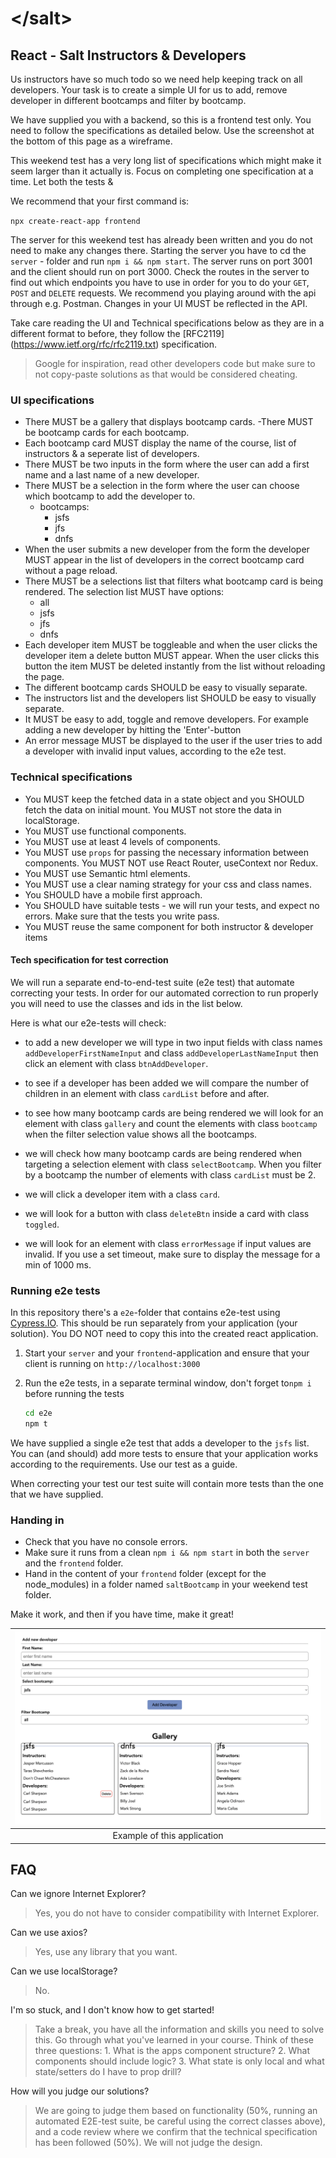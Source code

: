 # &lt;/salt&gt;

## React - Salt Instructors & Developers

Us instructors have so much todo so we need help keeping track on all developers. Your task is to create a simple UI for us to add, remove developer in different bootcamps and filter by bootcamp.

We have supplied you with a backend, so this is a frontend test only. You need to follow the specifications as detailed below. Use the screenshot at the bottom of this page as a wireframe.

This weekend test has a very long list of specifications which might make it seem larger than it actually is. Focus on completing one specification at a time. Let both the tests &

We recommend that your first command is:

`npx create-react-app frontend`

The server for this weekend test has already been written and you do not need to make any changes there. Starting the server you have to cd the `server` - folder and run `npm i && npm start`. The server runs on port 3001 and the client should run on port 3000. Check the routes in the server to find out which endpoints you have to use in order for you to do your `GET`, `POST` and `DELETE` requests. We recommend you playing around with the api through e.g. Postman. Changes in your UI MUST be reflected in the API.

Take care reading the UI and Technical specifications below as they are in a different format to before, they follow the [RFC2119]
(<https://www.ietf.org/rfc/rfc2119.txt>) specification.

> Google for inspiration, read other developers code but make sure to not copy-paste solutions as that would be considered cheating.

### UI specifications

- There MUST be a gallery that displays bootcamp cards.
  -There MUST be bootcamp cards for each bootcamp.
- Each bootcamp card MUST display the name of the course, list of instructors & a seperate list of developers.
- There MUST be two inputs in the form where the user can add a first name and a last name of a new developer.
- There MUST be a selection in the form where the user can choose which bootcamp to add the developer to.
  - bootcamps:
    - jsfs
    - jfs
    - dnfs
- When the user submits a new developer from the form the developer MUST appear in the list of developers in the correct bootcamp card without a page reload.
- There MUST be a selections list that filters what bootcamp card is being rendered. The selection list MUST have options:
  - all
  - jsfs
  - jfs
  - dnfs
- Each developer item MUST be toggleable and when the user clicks the developer item a delete button MUST appear. When the user clicks this button the item MUST be deleted instantly from the list without reloading the page.
- The different bootcamp cards SHOULD be easy to visually separate.
- The instructors list and the developers list SHOULD be easy to visually separate.
- It MUST be easy to add, toggle and remove developers. For example adding a new developer by hitting the 'Enter'-button
- An error message MUST be displayed to the user if the user tries to add a developer with invalid input values, according to the e2e test.

### Technical specifications

- You MUST keep the fetched data in a state object and you SHOULD fetch the data on initial mount. You MUST not store the data in localStorage.
- You MUST use functional components.
- You MUST use at least 4 levels of components.
- You MUST use `props` for passing the necessary information between components. You MUST NOT use React Router, useContext nor Redux.
- You MUST use Semantic html elements.
- You MUST use a clear naming strategy for your css and class names.
- You SHOULD have a mobile first approach.
- You SHOULD have suitable tests - we will run your tests, and expect no errors. Make sure that the tests you write pass.
- You MUST reuse the same component for both instructor & developer items

#### Tech specification for test correction

We will run a separate end-to-end-test suite (e2e test) that automate correcting your tests. In order for our automated correction to run properly you will need to use the classes and ids in the list below.

Here is what our e2e-tests will check:

- to add a new developer we will type in two input fields with class names `addDeveloperFirstNameInput` and class `addDeveloperLastNameInput` then click an element with class `btnAddDeveloper`.
- to see if a developer has been added we will compare the number of children in an element with class `cardList` before and after.
- to see how many bootcamp cards are being rendered we will look for an element with class `gallery` and count the elements with class `bootcamp` when the filter selection value shows all the bootcamps.
- we will check how many bootcamp cards are being rendered when targeting a selection element with class `selectBootcamp`. When you filter by a bootcamp the number of elements with class `cardList` must be 2.

- we will click a developer item with a class `card`.
- we will look for a button with class `deleteBtn` inside a card with class `toggled`.
- we will look for an element with class `errorMessage` if input values are invalid. If you use a set timeout, make sure to display the message for a min of 1000 ms.

### Running e2e tests

In this repository there's a `e2e`-folder that contains e2e-test using [Cypress.IO](http://cypress.io). This should be run separately from your application (your solution). You DO NOT need to copy this into the created react application.

1. Start your `server` and your `frontend`-application and ensure that your client is running on `http://localhost:3000`
2. Run the e2e tests, in a separate terminal window, don't forget to`npm i` before running the tests

   ```bash
   cd e2e
   npm t
   ```

We have supplied a single e2e test that adds a developer to the `jsfs` list. You can (and should) add more tests to ensure that your application works according to the requirements. Use our test as a guide.

When correcting your test our test suite will contain more tests than the one that we have supplied.

### Handing in

- Check that you have no console errors.
- Make sure it runs from a clean `npm i && npm start` in both the `server` and the `frontend` folder.
- Hand in the content of your `frontend` folder (except for the node_modules) in a folder named `saltBootcamp` in your weekend test folder.

Make it work, and then if you have time, make it great!

| ![Wireframe](wireframe.png) |
| :-------------------------: |
| Example of this application |

## FAQ

Can we ignore Internet Explorer?

> Yes, you do not have to consider compatibility with Internet Explorer.

Can we use axios?

> Yes, use any library that you want.

Can we use localStorage?

> No.

I'm so stuck, and I don't know how to get started!

> Take a break, you have all the information and skills you need to solve this. Go through what you've learned in your course. Think of these three questions: 1. What is the apps component structure? 2. What components should include logic? 3. What state is only local and what state/setters do I have to prop drill?

How will you judge our solutions?

> We are going to judge them based on functionality (50%, running an automated E2E-test suite, be careful using the correct classes above), and a code review where we confirm that the technical specification has been followed (50%). We will not judge the design.
